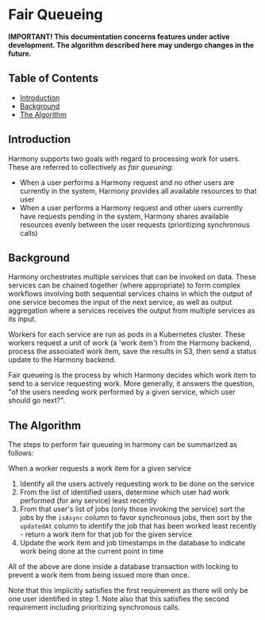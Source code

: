 # Fair Queueing <!-- omit in toc -->

**IMPORTANT! This documentation concerns features under active development. The algorithm described here may undergo changes in the future.**

## Table of Contents<!-- omit in toc -->
- [Introduction](#introduction)
- [Background](#background)
- [The Algorithm](#the-algorithm)
## Introduction
Harmony supports two goals with regard to processing work for users. These are referred to
collectively as _fair queueing_:

* When a user performs a Harmony request and no other users are currently in the system, Harmony provides all available resources to that user
* When a user performs a Harmony request and other users currently have requests pending in the system, Harmony shares available resources evenly between the user requests (prioritizing synchronous calls)

## Background
Harmony orchestrates multiple services that can be invoked on data. These services
can be chained together (where appropriate) to form complex workflows involving both
sequential services chains in which the output of one service becomes the input of the
next service, as well as output aggregation where a services receives the output from
multiple services as its input.

Workers for each service are run as pods in a Kubernetes cluster. These workers
request a unit of work (a 'work item') from the Harmony backend, process the associated work item, save the results in S3, then send a status update to the Harmony backend.

Fair queueing is the process by which Harmony decides which work item to send to a service
requesting work. More generally, it answers the question, "of the users needing work 
performed by a given service, which user should go next?". 
 
## The Algorithm
The steps to perform fair queueing in harmony can be summarized as follows:

When a worker requests a work item for a given service

1. Identify all the users actively requesting work to be done on the service
2. From the list of identified users, determine which user had work performed (for any service) least recently
3. From that user's list of jobs (only those invoking the service) sort the jobs by the `isAsync` column to favor synchronous jobs, then sort by the `updatedAt` column to identify the job that has been worked least recently - return a work item for that job for the given service
4. Update the work item and job timestamps in the database to indicate work being done at the current point in time

All of the above are done inside a database transaction with locking to prevent a
work item from being issued more than once.

Note that this implicitly satisfies the first requirement as there will only be one user identified in step 1. Note also that this satisfies the second requirement including prioritizing synchronous calls.